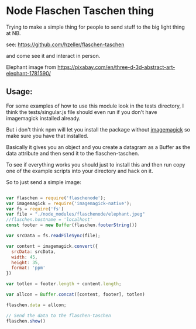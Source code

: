 # Node Flaschen Taschen thing

Trying to make a simple thing for people to send stuff to the big light thing at
NB.

see: https://github.com/hzeller/flaschen-taschen

and come see it and interact in person.

Elephant image from https://pixabay.com/en/three-d-3d-abstract-art-elephant-1781590/

## Usage:

For some examples of how to use this module look in the tests directory, I think
the tests/singular.js file should even run if you don't have imagemagick
installed already.

But i don't think npm will let you install the package without [imagemagick](https://www.imagemagick.org/script/index.php) so
make sure you have that installed.

Basically it gives you an object and you create a datagram as a Buffer as the
data attribute and then send it to the flaschen-taschen.

To see if everything works you should just to install this and then run
copy one of the example scripts into your directory and hack on it.

So to just send a simple image:

```javascript

var flaschen = require('flaschenode');
var imagemagick = require('imagemagick-native');
var fs = require('fs')
var file = "./node_modules/flaschenode/elephant.jpeg"
//flaschen.hostname = 'localhost'
const footer = new Buffer(flaschen.footerString())

var srcData = fs.readFileSync(file);

var content = imagemagick.convert({
  srcData: srcData,
  width: 45,
  height: 35,
  format: 'ppm'
})

var totlen = footer.length + content.length;

var allcon = Buffer.concat([content, footer], totlen)

flaschen.data = allcon;

// Send the data to the flaschen-taschen
flaschen.show()

```
